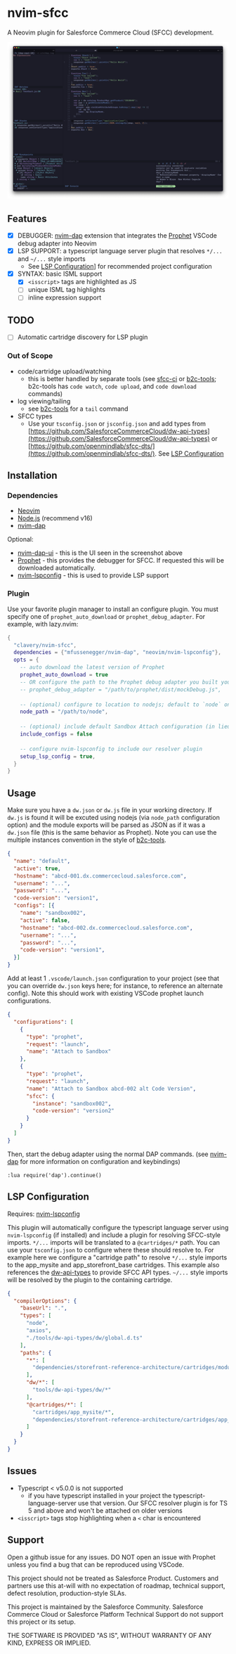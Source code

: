 # nvim-sfcc

A Neovim plugin for Salesforce Commerce Cloud (SFCC) development.

![screenshot](./docs/screenshot.png)

## Features

- [x] DEBUGGER: [nvim-dap][1] extension that integrates the [Prophet][2] VSCode debug adapter into Neovim
- [x] LSP SUPPORT: a typescript language server plugin that resolves `*/...` and `~/...` style imports
  - See [LSP Configuration](#lsp-configuration)] for recommended project configuration
- [x] SYNTAX: basic ISML support
  - [x] `<isscript>` tags are highlighted as JS
  - [ ] unique ISML tag highlights
  - [ ] inline expression support

## TODO

- [ ] Automatic cartridge discovery for LSP plugin

### Out of Scope

- code/cartridge upload/watching
  - this is better handled by separate tools (see [sfcc-ci][3] or [b2c-tools][4]; b2c-tools has `code watch`, `code upload`, and `code download` commands)
- log viewing/tailing
  - see [b2c-tools][4] for a `tail` command
- SFCC types
  - Use your `tsconfig.json` or `jsconfig.json` and add types from [https://github.com/SalesforceCommerceCloud/dw-api-types](https://github.com/SalesforceCommerceCloud/dw-api-types) or [https://github.com/openmindlab/sfcc-dts/](https://github.com/openmindlab/sfcc-dts/). See [LSP Configuration](#lsp-configuration)

## Installation

### Dependencies

- [Neovim](https://neovim.io/)
- [Node.js](https://nodejs.org/en/) (recommend v16)
- [nvim-dap][1]

Optional:

- [nvim-dap-ui][5] - this is the UI seen in the screenshot above
- [Prophet][2] - this provides the debugger for SFCC. If requested this will be downloaded automatically.
- [nvim-lspconfig][6] - this is used to provide LSP support

### Plugin

Use your favorite plugin manager to install an configure plugin. You must specify one of `prophet_auto_download` or `prophet_debug_adapter`. For example, with lazy.nvim:

```lua
{ 
  "clavery/nvim-sfcc", 
  dependencies = {"mfussenegger/nvim-dap", "neovim/nvim-lspconfig"},
  opts = { 
    -- auto download the latest version of Prophet
    prophet_auto_download = true
    -- OR configure the path to the Prophet debug adapter you built yourself from source
    -- prophet_debug_adapter = "/path/to/prophet/dist/mockDebug.js",

    -- (optional) configure to location to nodejs; default to `node` on your path
    node_path = "/path/to/node",

    -- (optional) include default Sandbox Attach configuration (in lieu of a .vscode/launch.json)
    include_configs = false

    -- configure nvim-lspconfig to include our resolver plugin
    setup_lsp_config = true,
  }
}
```

## Usage

Make sure you have a `dw.json` or `dw.js` file in your working directory. If `dw.js` is found it will be excuted using nodejs (via `node_path` configuration option) and the module exports will be parsed as JSON as if it was a `dw.json` file (this is the same behavior as Prophet). Note you can use the multiple instances convention in the style of [b2c-tools][4].

```json
{
  "name": "default",
  "active": true,
  "hostname": "abcd-001.dx.commercecloud.salesforce.com",
  "username": "...",
  "password": "...",
  "code-version": "version1",
  "configs": [{
    "name": "sandbox002",
    "active": false,
    "hostname": "abcd-002.dx.commercecloud.salesforce.com",
    "username": "...",
    "password": "...",
    "code-version": "version1",
  }]
}
```

Add at least 1 `.vscode/launch.json` configuration to your project (see that you can override `dw.json` keys here; for instance, to reference an alternate config). Note this should work with existing VSCode prophet launch configurations.

```json
{
  "configurations": [
    {
      "type": "prophet",
      "request": "launch",
      "name": "Attach to Sandbox"
    },
    {
      "type": "prophet",
      "request": "launch",
      "name": "Attach to Sandbox abcd-002 alt Code Version",
      "sfcc": {
        "instance": "sandbox002",
        "code-version": "version2"
      }
    }
  ]
}
```

Then, start the debug adapter using the normal DAP commands. (see [nvim-dap][1] for more information on configuration and keybindings)

```vim
:lua require('dap').continue()
```

## LSP Configuration

Requires: [nvim-lspconfig][6]

This plugin will automatically configure the typescript language server using `nvim-lspconfig` (if installed) and include a plugin for resolving SFCC-style imports. `*/...` imports will
be translated to a `@cartridges/*` path. You can use your `tsconfig.json` to configure where these should resolve to. For example here we configure a "cartridge path" to resolve `*/...` style imports to the app_mysite and app_storefront_base cartridges. This example also references the [dw-api-types](https://github.com/SalesforceCommerceCloud/dw-api-types) to provide SFCC API types. `~/...` style imports will be resolved by the plugin to the containing cartridge.

```json
{
  "compilerOptions": {
    "baseUrl": ".",
    "types": [
      "node",
      "axios",
      "./tools/dw-api-types/dw/global.d.ts"
    ],
    "paths": {
      "*": [
        "dependencies/storefront-reference-architecture/cartridges/modules/*"
      ],
      "dw/*": [
        "tools/dw-api-types/dw/*"
      ],
      "@cartridges/*": [
        "cartridges/app_mysite/*",
        "dependencies/storefront-reference-architecture/cartridges/app_storefront_base/*"
      ]
    }
  }
}
```


## Issues

- Typescript < v5.0.0 is not supported
  - if you have typescript installed in your project the typescript-language-server use that version. Our SFCC resolver plugin is for TS 5 and above and won't be attached on older versions
- `<isscript>` tags stop highlighting when a `<` char is encountered


## Support

Open a github issue for any issues. DO NOT open an issue with Prophet unless you find a bug that can be reproduced using VSCode.

This project should not be treated as Salesforce Product. Customers and partners use this at-will with no expectation of roadmap, technical support, defect resolution, production-style SLAs.

This project is maintained by the Salesforce Community. Salesforce Commerce Cloud or Salesforce Platform Technical Support do not support this project or its setup.

THE SOFTWARE IS PROVIDED "AS IS", WITHOUT WARRANTY OF ANY KIND, EXPRESS OR IMPLIED.


[1]: https://github.com/mfussenegger/nvim-dap
[2]: https://github.com/SqrTT/prophet/
[3]: https://github.com/SalesforceCommerceCloud/sfcc-ci
[4]: https://github.com/SalesforceCommerceCloud/b2c-tools
[5]: https://github.com/rcarriga/nvim-dap-ui
[6]: https://github.com/neovim/nvim-lspconfig

